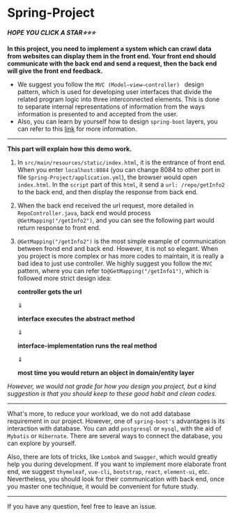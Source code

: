 # Spring-Project

***HOPE YOU CLICK A STAR:star::star::star:***

**In this project, you need to implement a system which can crawl data from websites can display them in the front end. Your front end should communicate with the back end and send a request, then the back end will give the front end feedback.**

- We suggest you follow the  `MVC (Model–view–controller) ` design pattern, which is used for developing user interfaces that divide the related program logic into three interconnected elements. This is done to separate internal representations of information from the ways information is presented to and accepted from the user.
- Also, you can learn by yourself how to design `spring-boot` layers, you can refer to this [link](https://zhuanlan.zhihu.com/p/96753678) for more information.

****

**This part will explain how this demo work.**

1. In `src/main/resources/static/index.html`, it is the entrance of front end. When you enter `localhost:8084` (you can change 8084 to other port in file `Spring-Project/application.yml`), the browser would open `index.html`. In the `script` part of this `html`, it send a `url: /repo/getInfo2` to the back end, and then display the response from back end.

2. When the back end received the url request, more detailed in `RepoController.java`, back end would process `@GetMapping("/getInfo2")`, and you can see the following part would return response to front end.

3. `@GetMapping("/getInfo2")` is the most simple example of communication between frond end and back end. However, it is not so elegant. When you project is more complex or has more codes to maintain, it is really a bad idea to just use controller. We highly suggest you follow the `MVC` pattern, where you can refer to`@GetMapping("/getInfo1")`, which is followed more strict design idea:

   **controller gets the url**

   $\Downarrow$

   **interface executes the abstract method**

   $\Downarrow$

   **interface-implementation runs the real method**

   $\Downarrow$

   **most time you would return an object in domain/entity layer**

*However, we would not grade for how you design you project, but a kind suggestion is that you should keep to these good habit and clean codes.*

****

What's more, to reduce your workload, we do not add database requirement in our project. However, one of `spring-boot's` advantages is its interaction with database. You can add `postgresql` or `mysql`, with the aid of `Mybatis` or `Hibernate`. There are several ways to connect the database, you can explore by yourself.

Also, there are lots of tricks, like `Lombok` and `Swagger`, which would greatly help you during development. If you want to implement more elaborate front end, we suggest `thymeleaf`, `vue-cli`, `bootstrap`, `react`, `element-ui`, etc. Nevertheless, you should look for their communication with back end, once you master one technique, it would be convenient for future study.

****

If you have any question, feel free to leave an issue.
